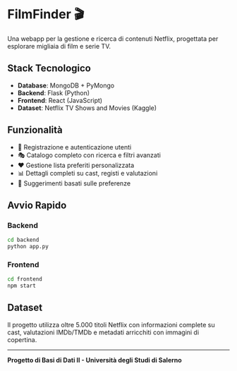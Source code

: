 # FilmFinder 🎬

Una webapp per la gestione e ricerca di contenuti Netflix, progettata per esplorare migliaia di film e serie TV.

## Stack Tecnologico

- **Database**: MongoDB + PyMongo
- **Backend**: Flask (Python)
- **Frontend**: React (JavaScript)
- **Dataset**: Netflix TV Shows and Movies (Kaggle)

## Funzionalità

- 🔐 Registrazione e autenticazione utenti
- 🎭 Catalogo completo con ricerca e filtri avanzati
- ❤️ Gestione lista preferiti personalizzata
- 📊 Dettagli completi su cast, registi e valutazioni
- 🎯 Suggerimenti basati sulle preferenze

## Avvio Rapido

### Backend
```bash
cd backend
python app.py
```

### Frontend
```bash
cd frontend
npm start
```

## Dataset

Il progetto utilizza oltre 5.000 titoli Netflix con informazioni complete su cast, valutazioni IMDb/TMDb e metadati arricchiti con immagini di copertina.

---

**Progetto di Basi di Dati II - Università degli Studi di Salerno**